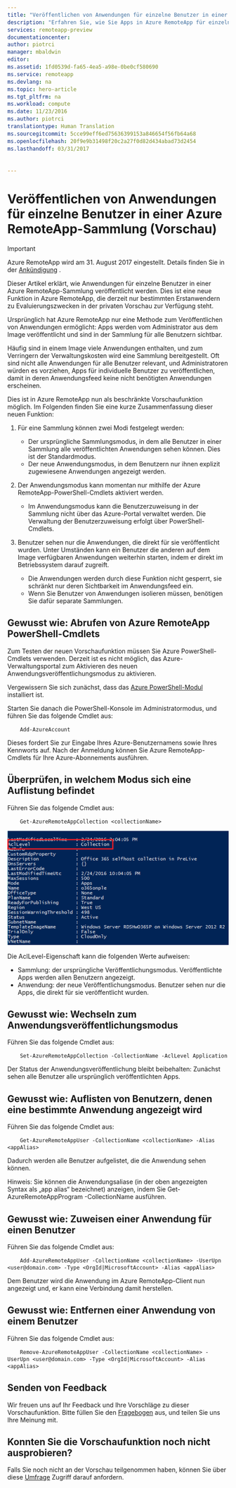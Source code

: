 ```yaml
---
title: "Veröffentlichen von Anwendungen für einzelne Benutzer in einer Azure RemoteApp-Sammlung (Vorschau) | Microsoft Docs"
description: "Erfahren Sie, wie Sie Apps in Azure RemoteApp für einzelne Benutzer veröffentlichen können, und nicht mehr nur für ganze Gruppen."
services: remoteapp-preview
documentationcenter: 
author: piotrci
manager: mbaldwin
editor: 
ms.assetid: 1fd0539d-fa65-4ea5-a98e-0be0cf580690
ms.service: remoteapp
ms.devlang: na
ms.topic: hero-article
ms.tgt_pltfrm: na
ms.workload: compute
ms.date: 11/23/2016
ms.author: piotrci
translationtype: Human Translation
ms.sourcegitcommit: 5cce99eff6ed75636399153a846654f56fb64a68
ms.openlocfilehash: 20f9e9b31498f20c2a27f0d82d434abad73d2454
ms.lasthandoff: 03/31/2017


---
```

# <a name="publish-applications-to-individual-users-in-an-azure-remoteapp-collection-preview"></a>Veröffentlichen von Anwendungen für einzelne Benutzer in einer Azure RemoteApp-Sammlung (Vorschau)
> [!IMPORTANT]
> Azure RemoteApp wird am 31. August 2017 eingestellt. Details finden Sie in der [Ankündigung](https://go.microsoft.com/fwlink/?linkid=821148) .
> 
> 

Dieser Artikel erklärt, wie Anwendungen für einzelne Benutzer in einer Azure RemoteApp-Sammlung veröffentlicht werden. Dies ist eine neue Funktion in Azure RemoteApp, die derzeit nur bestimmten Erstanwendern zu Evaluierungszwecken in der privaten Vorschau zur Verfügung steht.

Ursprünglich hat Azure RemoteApp nur eine Methode zum Veröffentlichen von Anwendungen ermöglicht: Apps werden vom Administrator aus dem Image veröffentlicht und sind in der Sammlung für alle Benutzern sichtbar.

Häufig sind in einem Image viele Anwendungen enthalten, und zum Verringern der Verwaltungskosten wird eine Sammlung bereitgestellt. Oft sind nicht alle Anwendungen für alle Benutzer relevant, und Administratoren würden es vorziehen, Apps für individuelle Benutzer zu veröffentlichen, damit in deren Anwendungsfeed keine nicht benötigten Anwendungen erscheinen.

Dies ist in Azure RemoteApp nun als beschränkte Vorschaufunktion möglich. Im Folgenden finden Sie eine kurze Zusammenfassung dieser neuen Funktion:

1. Für eine Sammlung können zwei Modi festgelegt werden:
   
   * Der ursprüngliche Sammlungsmodus, in dem alle Benutzer in einer Sammlung alle veröffentlichten Anwendungen sehen können. Dies ist der Standardmodus.
   * Der neue Anwendungsmodus, in dem Benutzern nur ihnen explizit zugewiesene Anwendungen angezeigt werden.
2. Der Anwendungsmodus kann momentan nur mithilfe der Azure RemoteApp-PowerShell-Cmdlets aktiviert werden.
   
   * Im Anwendungsmodus kann die Benutzerzuweisung in der Sammlung nicht über das Azure-Portal verwaltet werden. Die Verwaltung der Benutzerzuweisung erfolgt über PowerShell-Cmdlets.
3. Benutzer sehen nur die Anwendungen, die direkt für sie veröffentlicht wurden. Unter Umständen kann ein Benutzer die anderen auf dem Image verfügbaren Anwendungen weiterhin starten, indem er direkt im Betriebssystem darauf zugreift.
   
   * Die Anwendungen werden durch diese Funktion nicht gesperrt, sie schränkt nur deren Sichtbarkeit im Anwendungsfeed ein.
   * Wenn Sie Benutzer von Anwendungen isolieren müssen, benötigen Sie dafür separate Sammlungen.

## <a name="how-to-get-azure-remoteapp-powershell-cmdlets"></a>Gewusst wie: Abrufen von Azure RemoteApp PowerShell-Cmdlets
Zum Testen der neuen Vorschaufunktion müssen Sie Azure PowerShell-Cmdlets verwenden. Derzeit ist es nicht möglich, das Azure-Verwaltungsportal zum Aktivieren des neuen Anwendungsveröffentlichungsmodus zu aktivieren.

Vergewissern Sie sich zunächst, dass das [Azure PowerShell-Modul](/powershell/azureps-cmdlets-docs) installiert ist.

Starten Sie danach die PowerShell-Konsole im Administratormodus, und führen Sie das folgende Cmdlet aus:

        Add-AzureAccount

Dieses fordert Sie zur Eingabe Ihres Azure-Benutzernamens sowie Ihres Kennworts auf. Nach der Anmeldung können Sie Azure RemoteApp-Cmdlets für Ihre Azure-Abonnements ausführen.

## <a name="how-to-check-which-mode-a-collection-is-in"></a>Überprüfen, in welchem Modus sich eine Auflistung befindet
Führen Sie das folgende Cmdlet aus:

        Get-AzureRemoteAppCollection <collectionName>

![Überprüfen Sie den Modus der Sammlung.](./media/remoteapp-perapp/araacllelvel.png)

Die AclLevel-Eigenschaft kann die folgenden Werte aufweisen:

* Sammlung: der ursprüngliche Veröffentlichungsmodus. Veröffentlichte Apps werden allen Benutzern angezeigt.
* Anwendung: der neue Veröffentlichungsmodus. Benutzer sehen nur die Apps, die direkt für sie veröffentlicht wurden.

## <a name="how-to-switch-to-application-publishing-mode"></a>Gewusst wie: Wechseln zum Anwendungsveröffentlichungsmodus
Führen Sie das folgende Cmdlet aus:

        Set-AzureRemoteAppCollection -CollectionName -AclLevel Application

Der Status der Anwendungsveröffentlichung bleibt beibehalten: Zunächst sehen alle Benutzer alle ursprünglich veröffentlichten Apps.

## <a name="how-to-list-users-who-can-see-a-specific-application"></a>Gewusst wie: Auflisten von Benutzern, denen eine bestimmte Anwendung angezeigt wird
Führen Sie das folgende Cmdlet aus:

        Get-AzureRemoteAppUser -CollectionName <collectionName> -Alias <appAlias>

Dadurch werden alle Benutzer aufgelistet, die die Anwendung sehen können.

Hinweis: Sie können die Anwendungsaliase (in der oben angezeigten Syntax als „app alias“ bezeichnet) anzeigen, indem Sie Get-AzureRemoteAppProgram -CollectionName <collectionName> ausführen.

## <a name="how-to-assign-an-application-to-a-user"></a>Gewusst wie: Zuweisen einer Anwendung für einen Benutzer
Führen Sie das folgende Cmdlet aus:

        Add-AzureRemoteAppUser -CollectionName <collectionName> -UserUpn <user@domain.com> -Type <OrgId|MicrosoftAccount> -Alias <appAlias>

Dem Benutzer wird die Anwendung im Azure RemoteApp-Client nun angezeigt und, er kann eine Verbindung damit herstellen.

## <a name="how-to-remove-an-application-from-a-user"></a>Gewusst wie: Entfernen einer Anwendung von einem Benutzer
Führen Sie das folgende Cmdlet aus:

        Remove-AzureRemoteAppUser -CollectionName <collectionName> -UserUpn <user@domain.com> -Type <OrgId|MicrosoftAccount> -Alias <appAlias>

## <a name="providing-feedback"></a>Senden von Feedback
Wir freuen uns auf Ihr Feedback und Ihre Vorschläge zu dieser Vorschaufunktion. Bitte füllen Sie den [Fragebogen](http://www.instant.ly/s/FDdrb) aus, und teilen Sie uns Ihre Meinung mit.

## <a name="havent-had-a-chance-to-try-the-preview-feature"></a>Konnten Sie die Vorschaufunktion noch nicht ausprobieren?
Falls Sie noch nicht an der Vorschau teilgenommen haben, können Sie über diese [Umfrage](http://www.instant.ly/s/AY83p) Zugriff darauf anfordern.



